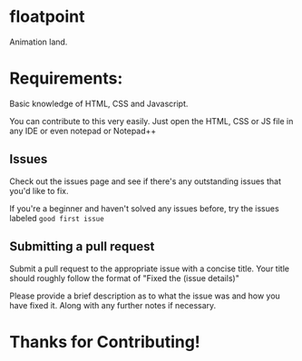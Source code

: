 # floatpoint
Animation land.

# Requirements: 
  Basic knowledge of HTML, CSS and Javascript. 

  You can contribute to this very easily. Just open the HTML, CSS or JS file in any IDE or even notepad or Notepad++ 

## Issues

Check out the issues page and see if there's any outstanding issues that you'd like to fix. 

If you're a beginner and haven't solved any issues before, try the issues labeled `good first issue`

## Submitting a pull request

Submit a pull request to the appropriate issue with a concise title. Your title should roughly follow the format of 
    "Fixed the (issue details)"

Please provide a brief description as to what the issue was and how you have fixed it. Along with any further notes if necessary.

# Thanks for Contributing!
